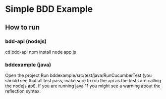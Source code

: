 # Simple BDD Example

## How to run

### bdd-api (nodejs)
cd bdd-api
npm install
node app.js

### bddexample (java)
Open the project
Run bddexample/src/test/java/RunCucumberTest (you should see that all test pass, make sure to run the api as the tests are calling the nodejs api). If you are running java 11 you might see a warning about the reflection syntax.
